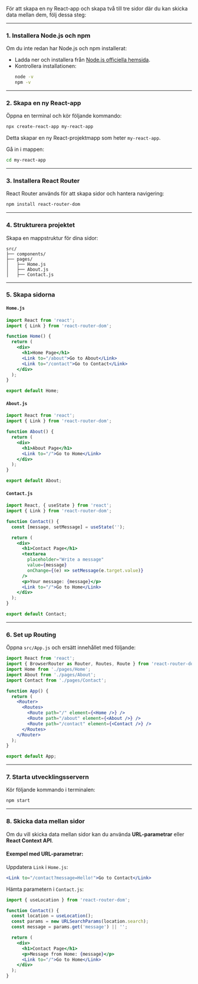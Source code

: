 För att skapa en ny React-app och skapa två till tre sidor där du kan skicka data mellan dem, följ dessa steg:

---

### 1. **Installera Node.js och npm**
Om du inte redan har Node.js och npm installerat:
- Ladda ner och installera från [Node.js officiella hemsida](https://nodejs.org).
- Kontrollera installationen:
  ```bash
  node -v
  npm -v
  ```

---

### 2. **Skapa en ny React-app**
Öppna en terminal och kör följande kommando:
```bash
npx create-react-app my-react-app
```
Detta skapar en ny React-projektmapp som heter `my-react-app`.

Gå in i mappen:
```bash
cd my-react-app
```

---

### 3. **Installera React Router**
React Router används för att skapa sidor och hantera navigering:
```bash
npm install react-router-dom
```

---

### 4. **Strukturera projektet**
Skapa en mappstruktur för dina sidor:
```
src/
├── components/
├── pages/
│   ├── Home.js
│   ├── About.js
│   ├── Contact.js
```

---

### 5. **Skapa sidorna**
#### `Home.js`
```jsx
import React from 'react';
import { Link } from 'react-router-dom';

function Home() {
  return (
    <div>
      <h1>Home Page</h1>
      <Link to="/about">Go to About</Link>
      <Link to="/contact">Go to Contact</Link>
    </div>
  );
}

export default Home;
```

#### `About.js`
```jsx
import React from 'react';
import { Link } from 'react-router-dom';

function About() {
  return (
    <div>
      <h1>About Page</h1>
      <Link to="/">Go to Home</Link>
    </div>
  );
}

export default About;
```

#### `Contact.js`
```jsx
import React, { useState } from 'react';
import { Link } from 'react-router-dom';

function Contact() {
  const [message, setMessage] = useState('');

  return (
    <div>
      <h1>Contact Page</h1>
      <textarea
        placeholder="Write a message"
        value={message}
        onChange={(e) => setMessage(e.target.value)}
      />
      <p>Your message: {message}</p>
      <Link to="/">Go to Home</Link>
    </div>
  );
}

export default Contact;
```

---

### 6. **Set up Routing**
Öppna `src/App.js` och ersätt innehållet med följande:
```jsx
import React from 'react';
import { BrowserRouter as Router, Routes, Route } from 'react-router-dom';
import Home from './pages/Home';
import About from './pages/About';
import Contact from './pages/Contact';

function App() {
  return (
    <Router>
      <Routes>
        <Route path="/" element={<Home />} />
        <Route path="/about" element={<About />} />
        <Route path="/contact" element={<Contact />} />
      </Routes>
    </Router>
  );
}

export default App;
```

---

### 7. **Starta utvecklingsservern**
Kör följande kommando i terminalen:
```bash
npm start
```

---

### 8. **Skicka data mellan sidor**
Om du vill skicka data mellan sidor kan du använda **URL-parametrar** eller **React Context API**.

#### Exempel med URL-parametrar:
Uppdatera `Link` i `Home.js`:
```jsx
<Link to="/contact?message=Hello!">Go to Contact</Link>
```

Hämta parametern i `Contact.js`:
```jsx
import { useLocation } from 'react-router-dom';

function Contact() {
  const location = useLocation();
  const params = new URLSearchParams(location.search);
  const message = params.get('message') || '';

  return (
    <div>
      <h1>Contact Page</h1>
      <p>Message from Home: {message}</p>
      <Link to="/">Go to Home</Link>
    </div>
  );
}
```
